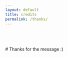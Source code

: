 ```yaml
---
layout: default
title: credits
permalink: /thanks/
---
```


<br>
<br>
<br>
# Thanks for the message :)
<br>
<br>
<br>
